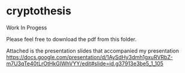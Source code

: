 # cryptothesis
Work In Progess

Please feel free to download the pdf from this folder.

Attached is the presentation slides that accompanied my presentation
https://docs.google.com/presentation/d/1AySdHy3dmh1gxuRVRbZ-m7U3qTe40tLrOtHkGIWhVYY/edit#slide=id.g37913e3be5_1_105

